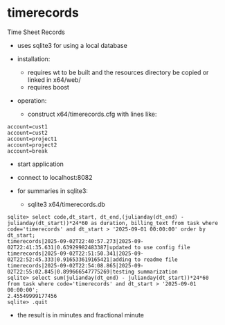 # timerecords
Time Sheet Records

* uses sqlite3 for using a local database

* installation:
  * requires wt to be built and the resources directory be copied or linked in x64/web/
  * requires boost 

* operation:
  * construct x64/timerecords.cfg with lines like:
```
account=cust1
account=cust2
account=project1
account=project2
account=break
```
  * start application
  * connect to localhost:8082

* for summaries in sqlite3:
  * sqlite3 x64/timerecords.db

```
sqlite> select code,dt_start, dt_end,(julianday(dt_end) - julianday(dt_start))*24*60 as duration, billing_text from task where code='timerecords' and dt_start > '2025-09-01 00:00:00' order by dt_start;
timerecords|2025-09-02T22:40:57.273|2025-09-02T22:41:35.631|0.63929982483387|updated to use config file
timerecords|2025-09-02T22:51:50.341|2025-09-02T22:52:45.333|0.916533619165421|adding to readme file
timerecords|2025-09-02T22:54:08.865|2025-09-02T22:55:02.845|0.899666547775269|testing summarization
sqlite> select sum(julianday(dt_end) - julianday(dt_start))*24*60  from task where code='timerecords' and dt_start > '2025-09-01 00:00:00';
2.45549999177456
sqlite> .quit
```

* the result is in minutes and fractional minute

